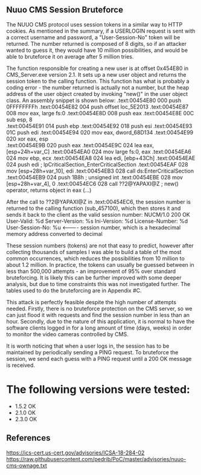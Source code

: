 ## Nuuo CMS Session Bruteforce

The NUUO CMS protocol uses session tokens in a similar way to HTTP cookies. As mentioned in the summary, if a USERLOGIN request is sent with a correct username and password, a "User-Session-No" token will be returned. The number returned is composed of 8 digits, so if an attacker wanted to guess it, they would have 10 million possibilities, and would be able to bruteforce it on average after 5 million tries.

The function responsible for creating a new user is at offset 0x454E80 in CMS_Server.exe version 2.1. It sets up a new user object and returns the session token to the calling function. This function has what is probably a coding error - the number returned is actually not a number, but the heap address of the user object created by invoking "new()" in the user object class. An assembly snippet is shown below:
.text:00454E80 000                 push    0FFFFFFFFh
.text:00454E82 004                 push    offset loc_5E2013
.text:00454E87 008                 mov     eax, large fs:0
.text:00454E8D 008                 push    eax
.text:00454E8E 00C                 sub     esp, 8    
.text:00454E91 014                 push    ebp
.text:00454E92 018                 push    esi
.text:00454E93 01C                 push    edi
.text:00454E94 020                 mov     eax, dword_68D134
.text:00454E99 020                 xor     eax, esp   
.text:00454E9B 020                 push    eax
.text:00454E9C 024                 lea     eax, [esp+24h+var_C]
.text:00454EA0 024                 mov     large fs:0, eax
.text:00454EA6 024                 mov     ebp, ecx
.text:00454EA8 024                 lea     edi, [ebp+43Ch] 
.text:00454EAE 024                 push    edi             ; lpCriticalSection_EnterCriticalSection
.text:00454EAF 028                 mov     [esp+28h+var_10], edi
.text:00454EB3 028                 call    ds:EnterCriticalSection
.text:00454EB9 024                 push    1B8h            ; unsigned int
.text:00454EBE 028                 mov     [esp+28h+var_4], 0
.text:00454EC6 028                 call    ??2@YAPAXI@Z    ; new() operator, returns object in eax
(...)

After the call to ??2@YAPAXI@Z in .text:00454EC6, the session number is returned to the calling function (sub_457100), which then stores it and sends it back to the client as the valid session number:
NUCM/1.0 200 OK
User-Valid: %d
Server-Version: %s
Ini-Version: %d
License-Number: %d
User-Session-No: %u <---- session number, which is a hexadecimal memory address converted to decimal

These session numbers (tokens) are not that easy to predict, however after collecting thousands of samples I was able to build a table of the most common occurrences, which reduces the possibilities from 10 million to about 1.2 million. In practice, the tokens can usually be guessed between in less than 500,000 attempts - an improvement of 95% over standard bruteforcing. It is likely this can be further improved with some deeper analysis, but due to time constraints this was not investigated further. The tables used to do the bruteforcing are in Appendix #C.

This attack is perfectly feasible despite the high number of attempts needed. Firstly, there is no bruteforce protection on the CMS server, so we can just flood it with requests and find the session number in less than an hour. 
Secondly, due to the nature of this application, it is normal to have the software clients logged in for a long amount of time (days, weeks) in order to monitor the video cameras controlled by CMS.

It is worth noticing that when a user logs in, the session has to be maintained by periodically sending a PING request. To bruteforce the session, we send each guess with a PING request until a 200 OK message is received. 

# The following versions were tested:
 - 1.5.2 OK
 - 2.1.0 OK
 - 2.3.0 OK

## References
https://ics-cert.us-cert.gov/advisories/ICSA-18-284-02
https://raw.githubusercontent.com/pedrib/PoC/master/advisories/nuuo-cms-ownage.txt
